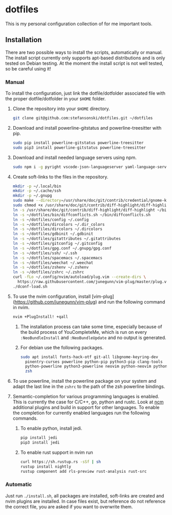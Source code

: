 # dotfiles
This is my personal configuration collection of for me important tools.

## Installation
There are two possible ways to install the scripts, automatically or manual.
The install script currently only supports apt-based distributions and is only
tested on Debian testing.
At the moment the install script is not well tested, so be careful using it!

### Manual
To install the configuration, just link the dotfile/dotfolder associated file
with the proper dotfile/dotfolder in your `$HOME` folder.

1. Clone the repository into your `$HOME` directory.
   ```sh
   git clone git@github.com:stefansonski/dotfiles.git ~/dotfiles
   ```

1. Download and install powerline-gitstatus and powerline-treesitter with pip.
   ```sh
   sudo pip install powerline-gitstatus powerline-treesitter
   sudo pip3 install powerline-gitstatus powerline-treesitter
   ```

1. Download and install needed language servers using npm.
   ```sh
   sudo npm i -g pyright vscode-json-languageserver yaml-language-server
   ```

1. Create soft-links to the files in the repository.
   ```sh
   mkdir -p ~/.local/bin
   mkdir -p ~/.cache/ssh
   mkdir -p ~/.gnupg
   sudo make --directory=/usr/share/doc/git/contrib/credential/gnome-keyring/
   sudo chmod +x /usr/share/doc/git/contrib/diff-highlight/diff-highlight
   ln -s /usr/share/doc/git/contrib/diff-highlight/diff-highlight ~/bin/diff-highlight
   ln -s ~/dotfiles/bin/diffconflicts.sh ~/bin/diffconflicts.sh
   ln -s ~/dotfiles/config ~/.config
   ln -s ~/dotfiles/dircolors ~/.dir_colors
   ln -s ~/dotfiles/dircolors ~/.dircolors
   ln -s ~/dotfiles/gdbinit ~/.gdbinit
   ln -s ~/dotfiles/gitattributes ~/.gitattributes
   ln -s ~/dotfiles/gitconfig ~/.gitconfig
   ln -s ~/dotfiles/gpg.conf ~/.gnupg/gpg.conf
   ln -s ~/dotfiles/ssh/ ~/.ssh
   ln -s ~/dotfiles/spacemacs ~/.spacemacs
   ln -s ~/dotfiles/weechat ~/.weechat
   ln -s ~/dotfiles/zshenv ~/.zshenv
   ln -s ~/dotfiles/zshrc ~/.zshrc
   curl -fLo ~/.config/nvim/autoload/plug.vim --create-dirs \
     https://raw.githubusercontent.com/junegunn/vim-plug/master/plug.vim
   ./dconf-load.sh
   ```

1. To use the nvim configuration, install [vim-plug]
   (https://github.com/junegunn/vim-plug) and run the following command in
   nvim.
   ```sh
   nvim +PlugInstall! +qall
   ```

   1. The installation process can take some time, especially because of the
      build process of YouCompleteMe, which is run on every `:NeoBundleInstall`
      and `:NeoBundleUpdate` and no output is generated.

   1. For debian use the following packages.

      ```sh
      sudo apt install fonts-hack-otf git-all libgnome-keyring-dev
        pinentry-curses powerline python-pip python3-pip clang-tools
        python-powerline python3-powerline neovim python-neovim python3-neovim
        zsh
      ```

1. To use powerline, install the powerline package on your system and adapt
   the last line in the `zshrc` to the path of the zsh powerline bindings.

1. Semantic-completion for various programming languages is enabled. This is
   currently the case for C/C++, go, python and rustc. Look at
   [ncm](https://github.com/roxma/nvim-completion-manager) additional plugins
   and build in support for other languages. To enable the completion for
   currently enabled languages run the following commands.

   1. To enable python, install jedi.

      ```sh
      pip install jedi
      pip3 install jedi
      ```

   1. To enable rust support in nvim run

      ```sh
      curl https://sh.rustup.rs -sSf | sh
      rustup install nightly
      rustup component add rls-preview rust-analysis rust-src
      ```

### Automatic
Just run `./install.sh`, all packages are installed, soft-links are created
and nvim plugins are installed. In case files exist, but reference do not
reference the correct file, you are asked if you want to overwrite them.
